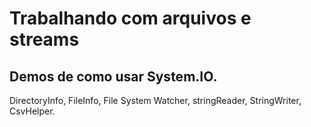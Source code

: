 # Trabalhando com arquivos e streams

## Demos de como usar System.IO.

DirectoryInfo, FileInfo, File System Watcher, stringReader, StringWriter, CsvHelper.
